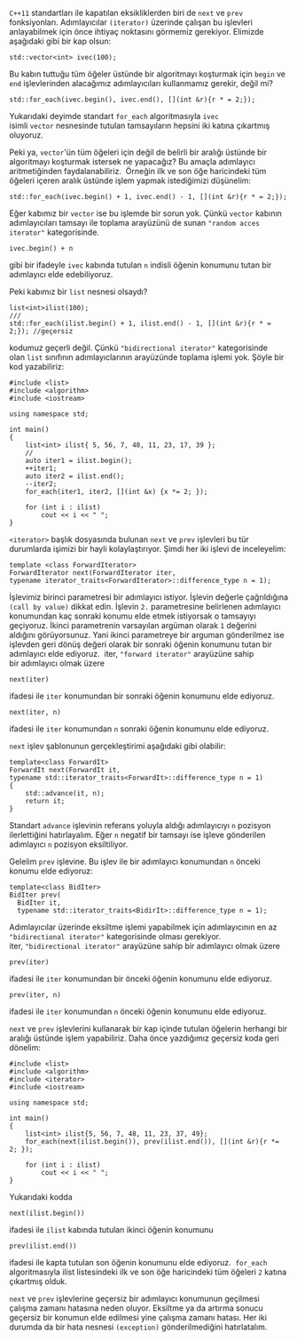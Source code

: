 `C++11` standartları ile kapatılan eksikliklerden biri de `next` ve `prev` fonksiyonları. 
Adımlayıcılar `(iterator)` üzerinde çalışan bu işlevleri anlayabilmek için önce ihtiyaç noktasını görmemiz gerekiyor. 
Elimizde aşağıdaki gibi bir kap olsun:

```
std::vector<int> ivec(100);
```
Bu kabın tuttuğu tüm öğeler üstünde bir algoritmayı koşturmak için `begin` ve `end` işlevlerinden alacağımız adımlayıcıları kullanmamız gerekir, değil mi?

```
std::for_each(ivec.begin(), ivec.end(), [](int &r){r * = 2;});
```
Yukarıdaki deyimde standart `for_each` algoritmasıyla `ivec` isimli `vector` nesnesinde tutulan tamsayıların hepsini iki katına çıkartmış oluyoruz.

Peki ya, `vector`'ün tüm öğeleri için değil de belirli bir aralığı üstünde bir algoritmayı koşturmak istersek ne yapacağız? 
Bu amaçla adımlayıcı aritmetiğinden faydalanabiliriz. 
Örneğin ilk ve son öğe haricindeki tüm öğeleri içeren aralık üstünde işlem yapmak istediğimizi düşünelim:

```
std::for_each(ivec.begin() + 1, ivec.end() - 1, [](int &r){r * = 2;});
```

Eğer kabımız bir `vector` ise bu işlemde bir sorun yok. 
Çünkü `vector` kabının adımlayıcıları tamsayı ile toplama arayüzünü de sunan `"random acces iterator"` kategorisinde.

```
ivec.begin() + n
```

gibi bir ifadeyle `ivec` kabında tutulan `n` indisli öğenin konumunu tutan bir adımlayıcı elde edebiliyoruz.

Peki kabımız bir `list` nesnesi olsaydı?

```
list<int>ilist(100);
///
std::for_each(ilist.begin() + 1, ilist.end() - 1, [](int &r){r * = 2;}); //geçersiz
```

kodumuz geçerli değil. Çünkü `"bidirectional iterator"` kategorisinde olan `list` sınıfının adımlayıclarının arayüzünde toplama işlemi yok. 
Şöyle bir kod yazabiliriz:

```
#include <list>
#include <algorithm>
#include <iostream>

using namespace std;

int main()
{
	list<int> ilist{ 5, 56, 7, 48, 11, 23, 17, 39 };
	//
	auto iter1 = ilist.begin();
	++iter1;
	auto iter2 = ilist.end();
	--iter2;
	for_each(iter1, iter2, [](int &x) {x *= 2; });
	
	for (int i : ilist)
		cout << i << " ";
}
```

`<iterator>` başlık dosyasında bulunan `next` ve `prev` işlevleri bu tür durumlarda işimizi bir hayli kolaylaştırıyor. 
Şimdi her iki işlevi de inceleyelim:

```
template <class ForwardIterator>
ForwardIterator next(ForwardIterator iter,
typename iterator_traits<ForwardIterator>::difference_type n = 1);
```


İşlevimiz birinci parametresi bir adımlayıcı istiyor. 
İşlevin değerle çağrıldığına `(call by value)` dikkat edin. 
İşlevin `2.` parametresine belirlenen adımlayıcı konumundan kaç sonraki konumu elde etmek istiyorsak o tamsayıyı geçiyoruz. 
İkinci parametrenin varsayılan argüman olarak `1` değerini aldığını görüyorsunuz. 
Yani ikinci parametreye bir arguman gönderilmez ise işlevden geri dönüş değeri olarak bir sonraki öğenin konumunu tutan bir adımlayıcı elde ediyoruz. 
iter, `"forward iterator"` arayüzüne sahip bir adımlayıcı olmak üzere

```
next(iter)
```
ifadesi ile `iter` konumundan bir sonraki öğenin konumunu elde ediyoruz.

```
next(iter, n)
```
ifadesi ile `iter` konumundan `n` sonraki öğenin konumunu elde ediyoruz.

`next` işlev şablonunun gerçekleştirimi aşağıdaki gibi olabilir:

```
template<class ForwardIt>
ForwardIt next(ForwardIt it,
typename std::iterator_traits<ForwardIt>::difference_type n = 1)
{
	std::advance(it, n);
	return it;
}
```
Standart `advance` işlevinin referans yoluyla aldığı adımlayıcıyı `n` pozisyon ilerlettiğini hatırlayalım. 
Eğer `n` negatif bir tamsayı ise işleve gönderilen adımlayıcı `n` pozisyon eksiltiliyor.

Gelelim `prev` işlevine. Bu işlev ile bir adımlayıcı konumundan `n` önceki konumu elde ediyoruz:

```
template<class BidIter>
BidIter prev(
  BidIter it, 
  typename std::iterator_traits<BidirIt>::difference_type n = 1);
```
Adımlayıcılar üzerinde eksiltme işlemi yapabilmek için adımlayıcının en az `"bidirectional iterator"` kategorisinde olması gerekiyor. 
iter, `"bidirectional iterator"` arayüzüne sahip bir adımlayıcı olmak üzere

```
prev(iter)
```
ifadesi ile `iter` konumundan bir önceki öğenin konumunu elde ediyoruz.

```
prev(iter, n)
```
ifadesi ile `iter` konumundan `n` önceki öğenin konumunu elde ediyoruz.

`next` ve `prev` işlevlerini kullanarak bir kap içinde tutulan öğelerin herhangi bir aralığı üstünde işlem yapabiliriz. 
Daha önce yazdığımız geçersiz koda geri dönelim:

```
#include <list>
#include <algorithm>
#include <iterator>
#include <iostream>

using namespace std;

int main()
{
	list<int> ilist{5, 56, 7, 48, 11, 23, 37, 49};
	for_each(next(ilist.begin()), prev(ilist.end()), [](int &r){r *= 2; });
	
	for (int i : ilist)
		cout << i << " ";
}
```
Yukarıdaki kodda

```
next(ilist.begin())
```
ifadesi ile `ilist` kabında tutulan ikinci öğenin konumunu

```
prev(ilist.end())
```
ifadesi ile kapta tutulan son öğenin konumunu elde ediyoruz. 
`for_each` algoritmasıyla ilist listesindeki ilk ve son öğe haricindeki tüm öğeleri `2` katına çıkartmış olduk.

`next` ve `prev` işlevlerine geçersiz bir adımlayıcı konumunun geçilmesi çalışma zamanı hatasına neden oluyor. 
Eksiltme ya da artırma sonucu geçersiz bir konumun elde edilmesi yine çalışma zamanı hatası. 
Her iki durumda da bir hata nesnesi `(exception)` gönderilmediğini hatırlatalım.
